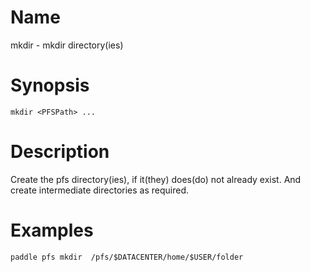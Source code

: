 # Name  
mkdir  - mkdir directory(ies)

# Synopsis
`mkdir <PFSPath> ...`

# Description
Create the pfs directory(ies), if it(they) does(do) not already exist. And create intermediate directories as required.

# Examples
```
paddle pfs mkdir  /pfs/$DATACENTER/home/$USER/folder
```
